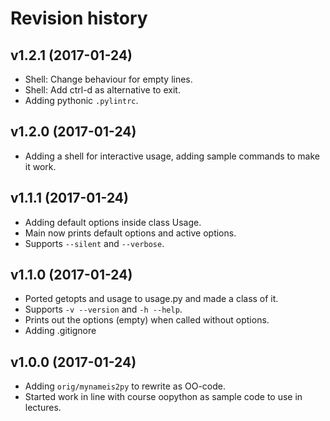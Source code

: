 Revision history
===================


v1.2.1 (2017-01-24)
-------------------

* Shell: Change behaviour for empty lines.
* Shell: Add ctrl-d as alternative to exit.
* Adding pythonic `.pylintrc`.


v1.2.0 (2017-01-24)
-------------------

* Adding a shell for interactive usage, adding sample commands to make it work.


v1.1.1 (2017-01-24)
-------------------

* Adding default options inside class Usage.
* Main now prints default options and active options.
* Supports `--silent` and `--verbose`.


v1.1.0 (2017-01-24)
-------------------

* Ported getopts and usage to usage.py and made a class of it.
* Supports `-v --version` and `-h --help`.
* Prints out the options (empty) when called without options.
* Adding .gitignore


v1.0.0 (2017-01-24)
-------------------

* Adding `orig/mynameis2py` to rewrite as OO-code.
* Started work in line with course oopython as sample code to use in lectures.

